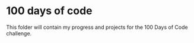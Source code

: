 # 100 days of code

This folder will contain my progress and projects for the 100 Days of Code challenge.